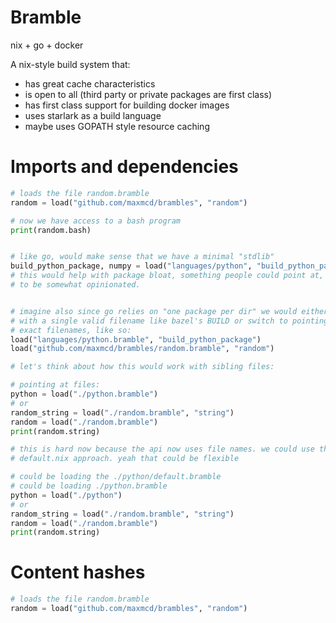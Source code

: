 # Bramble

nix + go + docker

A nix-style build system that:
 - has great cache characteristics
 - is open to all (third party or private packages are first class)
 - has first class support for building docker images
 - uses starlark as a build language
 - maybe uses GOPATH style resource caching


# Imports and dependencies

```python
# loads the file random.bramble
random = load("github.com/maxmcd/brambles", "random")

# now we have access to a bash program
print(random.bash)


# like go, would make sense that we have a minimal "stdlib"
build_python_package, numpy = load("languages/python", "build_python_package", "numpy")
# this would help with package bloat, something people could point at, but would also have
# to be somewhat opinionated.


# imagine also since go relies on "one package per dir" we would either need to come up
# with a single valid filename like bazel's BUILD or switch to pointing to
# exact filenames, like so:
load("languages/python.bramble", "build_python_package")
load("github.com/maxmcd/brambles/random.bramble", "random")

# let's think about how this would work with sibling files:

# pointing at files:
python = load("./python.bramble")
# or
random_string = load("./random.bramble", "string")
random = load("./random.bramble")
print(random.string)

# this is hard now because the api now uses file names. we could use the
# default.nix approach. yeah that could be flexible

# could be loading the ./python/default.bramble
# could be loading ./python.bramble
python = load("./python")
# or
random_string = load("./random.bramble", "string")
random = load("./random.bramble")
print(random.string)
```

# Content hashes

```python
# loads the file random.bramble
random = load("github.com/maxmcd/brambles", "random")
```

